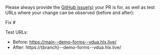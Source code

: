 Please always provide the [GitHub issue(s)](../issues) your PR is for, as well as test URLs where your change can be observed (before and after):

Fix #<gh-issue-id>

Test URLs:
- Before: https://main--demo-forms--vdua.hlx.live/
- After: https://{branch}--demo-forms--vdua.hlx.live/
